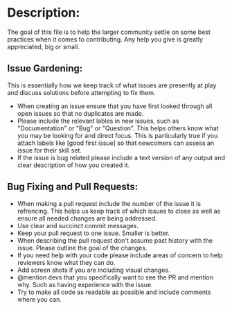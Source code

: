 # Description:
The goal of this file is to help the larger community settle on some best practices when it comes to contributing. Any help you give is greatly appreciated, big or small.

## Issue Gardening:
This is essentially how we keep track of what issues are presently at play and discuss solutions before attempting to fix them. 
- When creating an issue ensure that you have first looked through all open issues so that no duplicates are made.
- Please include the relevant lables in new issues, such as "Documentation" or "Bug" or "Question". This helps others know what you may be looking for and direct focus. This is particularly true if you attach labels like [good first issue] so that newcomers can assess an issue for their skill set.
- If the issue is bug related please include a text version of any output and clear description of how you created it.

## Bug Fixing and Pull Requests:
- When making a pull request include the number of the issue it is refrencing. This helps us keep track of which issues to close as well as ensure all needed changes are being addressed.
- Use clear and succinct commit messages.
- Keep your pull request to one issue. Smaller is better.
- When describing the pull request don't assume past history with the issue. Please outline the goal of the changes.
- If you need help with your code please include areas of concern to help reviewers know what they can do.
- Add screen shots if you are including visual changes.
- @mention devs that you specifically want to see the PR and mention why. Such as having experience with the issue.
- Try to make all code as readable as possible and include comments where you can.
